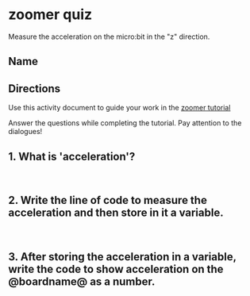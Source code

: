# zoomer quiz

Measure the acceleration on the micro:bit in the "z" direction.

## Name

## Directions

Use this activity document to guide your work in the [zoomer tutorial](/lessons/zoomer/activity)

Answer the questions while completing the tutorial. Pay attention to the dialogues!

## 1. What is 'acceleration'?

<br/>

## 2. Write the line of code to measure the acceleration and then store in it a variable.

<br/>

## 3. After storing the acceleration in a variable, write the code to show acceleration on the @boardname@ as a number.

<br/>

